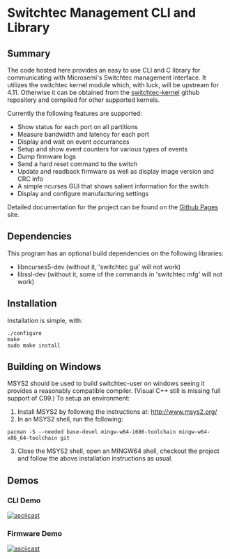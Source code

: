 # Switchtec Management CLI and Library

## Summary

The code hosted here provides an easy to use CLI and C library for
communicating with Microsemi's Switchtec management interface. It
utilizes the switchtec kernel module which, with luck, will be upstream
for 4.11. Otherwise it can be obtained from the [switchtec-kernel]
github repository and compiled for other supported kernels.

Currently the following features are supported:

* Show status for each port on all partitions
* Measure bandwidth and latency for each port
* Display and wait on event occurrances
* Setup and show event counters for various types of events
* Dump firmware logs
* Send a hard reset command to the switch
* Update and readback firmware as well as display image version and CRC info
* A simple ncurses GUI that shows salient information for the switch
* Display and configure manufacturing settings

Detailed documentation for the project can be found on the [Github
Pages] site.

[switchtec-kernel]: https://github.com/Microsemi/switchtec-kernel
[github pages]: https://microsemi.github.io/switchtec-user/

## Dependencies

This program has an optional build dependencies on the following libraries:

* libncurses5-dev (without it, 'switchtec gui' will not work)
* libssl-dev (without it, some of the commands in 'switchtec mfg' will not work)

## Installation

Installation is simple, with:

~~~
./configure
make
sudo make install
~~~~

## Building on Windows

MSYS2 should be used to build switchtec-user on windows seeing it
provides a reasonably compatible compiler. (Visual C++ still is
missing full support of C99.) To setup an environment:

1. Install MSYS2 by following the instructions at: http://www.msys2.org/
2. In an MSYS2 shell, run the following:

~~~
pacman -S --needed base-devel mingw-w64-i686-toolchain mingw-w64-x86_64-toolchain git
~~~

3. Close the MSYS2 shell, open an MINGW64 shell, checkout the project
and follow the above installation instructions as usual.

## Demos

### CLI Demo
[![asciicast](https://asciinema.org/a/98042.png)](https://asciinema.org/a/98042)

### Firmware Demo
[![asciicast](https://asciinema.org/a/96442.png)](https://asciinema.org/a/96442)
